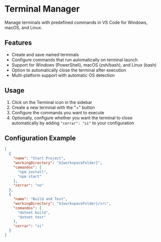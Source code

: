 # Terminal Manager

Manage terminals with predefined commands in VS Code for Windows, macOS, and Linux.

## Features

- Create and save named terminals
- Configure commands that run automatically on terminal launch
- Support for Windows (PowerShell), macOS (zsh/bash), and Linux (bash)
- Option to automatically close the terminal after execution
- Multi-platform support with automatic OS detection

## Usage

1. Click on the Terminal icon in the sidebar
2. Create a new terminal with the "+" button
3. Configure the commands you want to execute
4. Optionally, configure whether you want the terminal to close automatically by adding `"cerrar": "si"` to your configuration

## Configuration Example

```json
[
  {
    "name": "Start Project",
    "workingDirectory": "${workspaceFolder}",
    "comandos": [
      "npm install",
      "npm start"
    ],
    "cerrar": "no"
  },
  {
    "name": "Build and Test",
    "workingDirectory": "${workspaceFolder}/src",
    "comandos": [
      "dotnet build",
      "dotnet test"
    ],
    "cerrar": "si"
  }
]